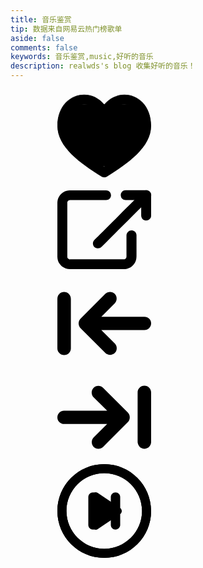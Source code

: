 ```yaml
---
title: 音乐鉴赏
tip: 数据来自网易云热门榜歌单
aside: false
comments: false
keywords: 音乐鉴赏,music,好听的音乐
description: realwds's blog 收集好听的音乐！
---
```


<link rel="stylesheet" href="/css/custom/music.css">
<div id="fm-container">
  <div class="wrapper" id="app">
    <div class="player">
      <div class="player__top">
        <div class="player-cover">
          <transition-group :name="transitionName">
            <div class="player-cover__item" v-if="$index === currentTrackIndex" :style="{ backgroundImage: `url(${track.cover})` }"  v-for="(track, $index) in tracks" :key="track.id"></div>
          </transition-group>
        </div>
        <div class="player-controls">
          <div class="player-controls__item -favorite" :class="{ active : currentTrack.favorited }" @click="favorite">
            <svg class="icon"><use xlink:href="#icon-heart-o"></use></svg>
          </div>
          <a :href="currentTrack.url" target="_blank" class="player-controls__item">
            <svg class="icon"><use xlink:href="#icon-link"></use></svg>
          </a>
          <div class="player-controls__item" @click="prevTrack">
            <svg class="icon"><use xlink:href="#icon-prev"></use></svg>
          </div>
          <div class="player-controls__item" @click="nextTrack">
            <svg class="icon"><use xlink:href="#icon-next"></use></svg>
          </div>
          <div class="player-controls__item -xl js-play" @click="play">
            <svg class="icon"><use xlink:href="#icon-pause" v-if="isTimerPlaying"></use><use xlink:href="#icon-play" v-else></use></svg>
          </div>
        </div>
      </div>
      <div class="progress_fm" ref="progress_fm">
        <div class="progress__top">
          <div class="album-info" v-if="currentTrack">
            <div class="album-info__name" v-html="currentTrack.artist"></div>
            <div class="album-info__track" v-html="currentTrack.name"></div>
          </div>
          <div class="progress__duration" v-html="duration"></div>
        </div>
        <div class="progress__bar" @click="clickProgress">
          <div class="progress__current" :style="{ width : barWidth }"></div>
        </div>
        <div class="progress__time" v-html="currentTime"></div>
      </div>
      <div v-cloak></div>
    </div>
  </div>

<svg xmlns=http://www.w3.org/2000/svg hidden xmlns:xlink=http://www.w3.org/1999/xlink><defs><symbol id=icon-heart-o viewbox="0 0 32 32"><title>icon-heart-o</title><path d="M22.88 1.952c-2.72 0-5.184 1.28-6.88 3.456-1.696-2.176-4.16-3.456-6.88-3.456-4.48 0-9.024 3.648-9.024 10.592 0 7.232 7.776 12.704 15.072 17.248 0.256 0.16 0.544 0.256 0.832 0.256s0.576-0.096 0.832-0.256c7.296-4.544 15.072-10.016 15.072-17.248 0-6.944-4.544-10.592-9.024-10.592zM16 26.56c-4.864-3.072-12.736-8.288-12.736-14.016 0-5.088 3.040-7.424 5.824-7.424 2.368 0 4.384 1.504 5.408 4.032 0.256 0.608 0.832 0.992 1.472 0.992s1.248-0.384 1.472-0.992c1.024-2.528 3.040-4.032 5.408-4.032 2.816 0 5.824 2.304 5.824 7.424 0.064 5.728-7.808 10.976-12.672 14.016z"></path><path d="M16 30.144c-0.32 0-0.64-0.096-0.896-0.256-7.296-4.576-15.104-10.048-15.104-17.344 0-7.008 4.576-10.688 9.12-10.688 2.656 0 5.152 1.216 6.88 3.392 1.728-2.144 4.224-3.392 6.88-3.392 4.544 0 9.12 3.68 9.12 10.688 0 7.296-7.808 12.768-15.104 17.344-0.256 0.16-0.576 0.256-0.896 0.256zM9.12 2.048c-4.448 0-8.928 3.616-8.928 10.496 0 7.168 7.744 12.64 15.008 17.152 0.48 0.288 1.12 0.288 1.568 0 7.264-4.544 15.008-9.984 15.008-17.152 0-6.88-4.48-10.496-8.928-10.496-2.656 0-5.088 1.216-6.816 3.392l-0.032 0.128-0.064-0.096c-1.696-2.176-4.192-3.424-6.816-3.424zM16 26.688l-0.064-0.032c-3.808-2.4-12.768-8.032-12.768-14.112 0-5.152 3.072-7.52 5.952-7.52 2.432 0 4.48 1.536 5.504 4.096 0.224 0.576 0.768 0.928 1.376 0.928s1.152-0.384 1.376-0.928c1.024-2.56 3.072-4.096 5.504-4.096 2.848 0 5.952 2.336 5.952 7.52 0 6.080-8.96 11.712-12.768 14.112l-0.064 0.032zM9.12 5.248c-2.752 0-5.728 2.304-5.728 7.328 0 5.952 8.8 11.488 12.608 13.92 3.808-2.4 12.608-7.968 12.608-13.92 0-5.024-2.976-7.328-5.728-7.328-2.336 0-4.32 1.472-5.312 3.968-0.256 0.64-0.864 1.056-1.568 1.056s-1.312-0.416-1.568-1.056c-0.992-2.496-2.976-3.968-5.312-3.968z"></path><path d="M6.816 20.704c0.384 0.288 0.512 0.704 0.48 1.12 0.224 0.256 0.384 0.608 0.384 0.96 0 0.032 0 0.032 0 0.064 0.16 0.128 0.32 0.256 0.48 0.384 0.128 0.064 0.256 0.16 0.384 0.256 0.096 0.064 0.192 0.16 0.256 0.224 0.8 0.576 1.632 1.12 2.496 1.664 0.416 0.128 0.8 0.256 1.056 0.32 1.984 0.576 4.064 0.8 6.112 0.928 2.688-1.92 5.312-3.904 8-5.792 0.896-1.088 1.92-2.080 2.912-3.104v-7.552c-0.096-0.128-0.192-0.288-0.32-0.416-0.768-1.024-1.184-2.176-1.6-3.296-0.768-0.416-1.536-0.8-2.336-1.12-0.128-0.064-0.256-0.096-0.384-0.16h-21.568v12.992c1.312 0.672 2.496 1.6 3.648 2.528z"></path></symbol><symbol id=icon-heart viewbox="0 0 32 32"><title>icon-heart</title><path d="M22.88 1.952c-2.72 0-5.184 1.28-6.88 3.456-1.696-2.176-4.16-3.456-6.88-3.456-4.48 0-9.024 3.648-9.024 10.592 0 7.232 7.776 12.704 15.072 17.248 0.256 0.16 0.544 0.256 0.832 0.256s0.576-0.096 0.832-0.256c7.296-4.544 15.072-10.016 15.072-17.248 0-6.944-4.544-10.592-9.024-10.592zM16 26.56c-4.864-3.072-12.736-8.288-12.736-14.016 0-5.088 3.040-7.424 5.824-7.424 2.368 0 4.384 1.504 5.408 4.032 0.256 0.608 0.832 0.992 1.472 0.992s1.248-0.384 1.472-0.992c1.024-2.528 3.040-4.032 5.408-4.032 2.816 0 5.824 2.304 5.824 7.424 0.064 5.728-7.808 10.976-12.672 14.016z"></path><path d="M16 30.144c-0.32 0-0.64-0.096-0.896-0.256-7.296-4.576-15.104-10.048-15.104-17.344 0-7.008 4.576-10.688 9.12-10.688 2.656 0 5.152 1.216 6.88 3.392 1.728-2.144 4.224-3.392 6.88-3.392 4.544 0 9.12 3.68 9.12 10.688 0 7.296-7.808 12.768-15.104 17.344-0.256 0.16-0.576 0.256-0.896 0.256zM9.12 2.048c-4.448 0-8.928 3.616-8.928 10.496 0 7.168 7.744 12.64 15.008 17.152 0.48 0.288 1.12 0.288 1.568 0 7.264-4.544 15.008-9.984 15.008-17.152 0-6.88-4.48-10.496-8.928-10.496-2.656 0-5.088 1.216-6.816 3.392l-0.032 0.128-0.064-0.096c-1.696-2.176-4.192-3.424-6.816-3.424zM16 26.688l-0.064-0.032c-3.808-2.4-12.768-8.032-12.768-14.112 0-5.152 3.072-7.52 5.952-7.52 2.432 0 4.48 1.536 5.504 4.096 0.224 0.576 0.768 0.928 1.376 0.928s1.152-0.384 1.376-0.928c1.024-2.56 3.072-4.096 5.504-4.096 2.848 0 5.952 2.336 5.952 7.52 0 6.080-8.96 11.712-12.768 14.112l-0.064 0.032zM9.12 5.248c-2.752 0-5.728 2.304-5.728 7.328 0 5.952 8.8 11.488 12.608 13.92 3.808-2.4 12.608-7.968 12.608-13.92 0-5.024-2.976-7.328-5.728-7.328-2.336 0-4.32 1.472-5.312 3.968-0.256 0.64-0.864 1.056-1.568 1.056s-1.312-0.416-1.568-1.056c-0.992-2.496-2.976-3.968-5.312-3.968z"></path></symbol><symbol id=icon-infinity viewbox="0 0 32 32"><title>icon-infinity</title><path d="M29.312 20.832c-1.28 1.28-3.008 1.984-4.832 1.984s-3.52-0.704-4.832-1.984c-0.032-0.032-0.224-0.224-0.256-0.256v0 1.28c0 0.448-0.352 0.8-0.8 0.8s-0.8-0.352-0.8-0.8v-3.168c0-0.448 0.352-0.8 0.8-0.8h3.168c0.448 0 0.8 0.352 0.8 0.8s-0.352 0.8-0.8 0.8h-1.28c0.032 0.032 0.224 0.224 0.256 0.256 0.992 0.992 2.304 1.536 3.68 1.536 1.408 0 2.72-0.544 3.68-1.536 0.992-0.992 1.536-2.304 1.536-3.68s-0.544-2.72-1.536-3.68c-0.992-0.992-2.304-1.536-3.68-1.536-1.408 0-2.72 0.544-3.68 1.536l-8.416 8.448c-1.312 1.312-3.072 1.984-4.832 1.984s-3.488-0.672-4.832-1.984c-2.656-2.656-2.656-6.976 0-9.632s6.976-2.656 9.632 0c0.032 0.032 0.16 0.16 0.192 0.192l0.064 0.064v-1.28c0-0.448 0.352-0.8 0.8-0.8s0.8 0.352 0.8 0.8v3.168c0 0.448-0.352 0.8-0.8 0.8h-3.168c-0.448 0-0.8-0.352-0.8-0.8s0.352-0.8 0.8-0.8h1.28l-0.096-0.064c-0.032-0.032-0.16-0.16-0.192-0.192-0.992-0.992-2.304-1.536-3.68-1.536s-2.72 0.544-3.68 1.536c-2.048 2.048-2.048 5.344 0 7.392 0.992 0.992 2.304 1.536 3.68 1.536s2.72-0.544 3.68-1.536l8.512-8.512c1.28-1.28 3.008-1.984 4.832-1.984s3.52 0.704 4.832 1.984c2.624 2.656 2.624 7.008-0.032 9.664z"></path><path d="M24.512 23.488c-1.6 0-3.136-0.512-4.416-1.44-0.128 0.704-0.736 1.248-1.44 1.248-0.8 0-1.472-0.672-1.472-1.472v-3.168c0-0.8 0.672-1.472 1.472-1.472h3.168c0.8 0 1.472 0.672 1.472 1.472 0 0.608-0.384 1.152-0.928 1.376 0.64 0.352 1.376 0.544 2.144 0.544 1.216 0 2.368-0.48 3.2-1.344 0.864-0.864 1.344-1.984 1.344-3.2s-0.48-2.368-1.344-3.2c-0.864-0.864-1.984-1.344-3.2-1.344s-2.368 0.48-3.2 1.344l-8.512 8.48c-1.408 1.408-3.296 2.176-5.312 2.176s-3.872-0.768-5.312-2.176c-2.912-2.912-2.912-7.68 0-10.592 1.408-1.408 3.296-2.176 5.312-2.176 0 0 0 0 0 0 1.6 0 3.136 0.512 4.416 1.44 0.128-0.704 0.736-1.248 1.472-1.248 0.8 0 1.472 0.672 1.472 1.472v3.168c0 0.8-0.672 1.472-1.472 1.472h-3.168c-0.8 0-1.472-0.672-1.472-1.472 0-0.608 0.384-1.152 0.928-1.376-0.64-0.352-1.376-0.544-2.144-0.544-1.216 0-2.368 0.48-3.2 1.344-1.76 1.76-1.76 4.64 0 6.432 0.864 0.864 2.016 1.344 3.2 1.344 1.216 0 2.368-0.48 3.2-1.344l8.48-8.544c1.408-1.408 3.296-2.208 5.312-2.208s3.872 0.768 5.312 2.208c1.408 1.408 2.176 3.296 2.176 5.312s-0.768 3.872-2.208 5.312v0c0 0 0 0 0 0-1.408 1.408-3.296 2.176-5.28 2.176zM18.752 18.912l1.44 1.44c1.152 1.152 2.688 1.792 4.32 1.792s3.168-0.64 4.32-1.792v0c1.152-1.152 1.792-2.688 1.792-4.32s-0.64-3.168-1.792-4.32c-1.152-1.152-2.688-1.792-4.352-1.792-1.632 0-3.168 0.64-4.32 1.792l-8.48 8.448c-1.12 1.12-2.592 1.728-4.16 1.728s-3.072-0.608-4.16-1.728c-2.304-2.304-2.304-6.048 0-8.352 1.12-1.12 2.592-1.728 4.16-1.728s3.072 0.608 4.16 1.728l1.44 1.408h-2.912c-0.064 0-0.128 0.064-0.128 0.128s0.064 0.128 0.128 0.128h3.168c0.064 0 0.128-0.064 0.128-0.128v-3.168c0-0.064-0.064-0.128-0.128-0.128s-0.128 0.064-0.128 0.128v2.912l-1.408-1.408c-1.152-1.152-2.688-1.792-4.352-1.792-1.632 0-3.168 0.64-4.32 1.792-2.4 2.4-2.4 6.272 0 8.672 1.152 1.152 2.688 1.792 4.32 1.792s3.168-0.64 4.32-1.792l8.512-8.512c1.12-1.12 2.592-1.728 4.16-1.728s3.072 0.608 4.16 1.728c1.12 1.12 1.728 2.592 1.728 4.16s-0.608 3.072-1.728 4.16c-1.12 1.12-2.592 1.728-4.16 1.728s-3.072-0.608-4.16-1.728l-1.408-1.408h2.912c0.064 0 0.128-0.064 0.128-0.128s-0.064-0.128-0.128-0.128h-3.168c-0.064 0-0.128 0.064-0.128 0.128v3.168c0 0.064 0.064 0.128 0.128 0.128s0.128-0.064 0.128-0.128v-2.88z"></path></symbol><symbol id=icon-pause viewbox="0 0 32 32"><title>icon-pause</title><path d="M16 0.32c-8.64 0-15.68 7.040-15.68 15.68s7.040 15.68 15.68 15.68 15.68-7.040 15.68-15.68-7.040-15.68-15.68-15.68zM16 29.216c-7.296 0-13.216-5.92-13.216-13.216s5.92-13.216 13.216-13.216 13.216 5.92 13.216 13.216-5.92 13.216-13.216 13.216z"></path><path d="M16 32c-8.832 0-16-7.168-16-16s7.168-16 16-16 16 7.168 16 16-7.168 16-16 16zM16 0.672c-8.448 0-15.328 6.88-15.328 15.328s6.88 15.328 15.328 15.328c8.448 0 15.328-6.88 15.328-15.328s-6.88-15.328-15.328-15.328zM16 29.568c-7.488 0-13.568-6.080-13.568-13.568s6.080-13.568 13.568-13.568c7.488 0 13.568 6.080 13.568 13.568s-6.080 13.568-13.568 13.568zM16 3.104c-7.104 0-12.896 5.792-12.896 12.896s5.792 12.896 12.896 12.896c7.104 0 12.896-5.792 12.896-12.896s-5.792-12.896-12.896-12.896z"></path><path d="M12.16 22.336v0c-0.896 0-1.6-0.704-1.6-1.6v-9.472c0-0.896 0.704-1.6 1.6-1.6v0c0.896 0 1.6 0.704 1.6 1.6v9.504c0 0.864-0.704 1.568-1.6 1.568z"></path><path d="M19.84 22.336v0c-0.896 0-1.6-0.704-1.6-1.6v-9.472c0-0.896 0.704-1.6 1.6-1.6v0c0.896 0 1.6 0.704 1.6 1.6v9.504c0 0.864-0.704 1.568-1.6 1.568z"></path></symbol><symbol id=icon-play viewbox="0 0 32 32"><title>icon-play</title><path d="M21.216 15.168l-7.616-5.088c-0.672-0.416-1.504 0.032-1.504 0.832v10.176c0 0.8 0.896 1.248 1.504 0.832l7.616-5.088c0.576-0.416 0.576-1.248 0-1.664z"></path><path d="M13.056 22.4c-0.224 0-0.416-0.064-0.608-0.16-0.448-0.224-0.704-0.672-0.704-1.152v-10.176c0-0.48 0.256-0.928 0.672-1.152s0.928-0.224 1.344 0.064l7.616 5.088c0.384 0.256 0.608 0.672 0.608 1.088s-0.224 0.864-0.608 1.088l-7.616 5.088c-0.192 0.16-0.448 0.224-0.704 0.224zM13.056 10.272c-0.096 0-0.224 0.032-0.32 0.064-0.224 0.128-0.352 0.32-0.352 0.576v10.176c0 0.256 0.128 0.48 0.352 0.576 0.224 0.128 0.448 0.096 0.64-0.032l7.616-5.088c0.192-0.128 0.288-0.32 0.288-0.544s-0.096-0.416-0.288-0.544l-7.584-5.088c-0.096-0.064-0.224-0.096-0.352-0.096z"></path><path d="M16 0.32c-8.64 0-15.68 7.040-15.68 15.68s7.040 15.68 15.68 15.68 15.68-7.040 15.68-15.68-7.040-15.68-15.68-15.68zM16 29.216c-7.296 0-13.216-5.92-13.216-13.216s5.92-13.216 13.216-13.216 13.216 5.92 13.216 13.216-5.92 13.216-13.216 13.216z"></path><path d="M16 32c-8.832 0-16-7.168-16-16s7.168-16 16-16 16 7.168 16 16-7.168 16-16 16zM16 0.672c-8.448 0-15.328 6.88-15.328 15.328s6.88 15.328 15.328 15.328c8.448 0 15.328-6.88 15.328-15.328s-6.88-15.328-15.328-15.328zM16 29.568c-7.488 0-13.568-6.080-13.568-13.568s6.080-13.568 13.568-13.568c7.488 0 13.568 6.080 13.568 13.568s-6.080 13.568-13.568 13.568zM16 3.104c-7.104 0-12.896 5.792-12.896 12.896s5.792 12.896 12.896 12.896c7.104 0 12.896-5.792 12.896-12.896s-5.792-12.896-12.896-12.896z"></path></symbol><symbol id=icon-link viewbox="0 0 32 32"><title>link</title><path d="M23.584 17.92c0 0.864 0 1.728 0 2.56 0 1.312 0 2.656 0 3.968 0 0.352 0.032 0.736-0.032 1.12 0.032-0.16 0.032-0.288 0.064-0.448-0.032 0.224-0.096 0.448-0.16 0.64 0.064-0.128 0.128-0.256 0.16-0.416-0.096 0.192-0.192 0.384-0.32 0.576 0.096-0.128 0.16-0.224 0.256-0.352-0.128 0.16-0.288 0.32-0.48 0.48 0.128-0.096 0.224-0.16 0.352-0.256-0.192 0.128-0.352 0.256-0.576 0.32 0.128-0.064 0.256-0.128 0.416-0.16-0.224 0.096-0.416 0.16-0.64 0.16 0.16-0.032 0.288-0.032 0.448-0.064-0.256 0.032-0.512 0.032-0.768 0.032-0.448 0-0.896 0-1.312 0-1.472 0-2.976 0-4.448 0-1.824 0-3.616 0-5.44 0-1.568 0-3.104 0-4.672 0-0.736 0-1.44 0-2.176 0-0.128 0-0.224 0-0.352-0.032 0.16 0.032 0.288 0.032 0.448 0.064-0.224-0.032-0.448-0.096-0.64-0.16 0.128 0.064 0.256 0.128 0.416 0.16-0.192-0.096-0.384-0.192-0.576-0.32 0.128 0.096 0.224 0.16 0.352 0.256-0.16-0.128-0.32-0.288-0.48-0.48 0.096 0.128 0.16 0.224 0.256 0.352-0.128-0.192-0.256-0.352-0.32-0.576 0.064 0.128 0.128 0.256 0.16 0.416-0.096-0.224-0.16-0.416-0.16-0.64 0.032 0.16 0.032 0.288 0.064 0.448-0.032-0.256-0.032-0.512-0.032-0.768 0-0.448 0-0.896 0-1.312 0-1.472 0-2.976 0-4.448 0-1.824 0-3.616 0-5.44 0-1.568 0-3.104 0-4.672 0-0.736 0-1.44 0-2.176 0-0.128 0-0.224 0.032-0.352-0.032 0.16-0.032 0.288-0.064 0.448 0.032-0.224 0.096-0.448 0.16-0.64-0.064 0.128-0.128 0.256-0.16 0.416 0.096-0.192 0.192-0.384 0.32-0.576-0.096 0.128-0.16 0.224-0.256 0.352 0.128-0.16 0.288-0.32 0.48-0.48-0.128 0.096-0.224 0.16-0.352 0.256 0.192-0.128 0.352-0.256 0.576-0.32-0.128 0.064-0.256 0.128-0.416 0.16 0.224-0.096 0.416-0.16 0.64-0.16-0.16 0.032-0.288 0.032-0.448 0.064 0.48-0.064 0.96-0.032 1.44-0.032 0.992 0 1.952 0 2.944 0 1.216 0 2.432 0 3.616 0 1.056 0 2.112 0 3.168 0 0.512 0 1.024 0 1.536 0 0 0 0 0 0.032 0 0.448 0 0.896-0.192 1.184-0.48s0.512-0.768 0.48-1.184c-0.032-0.448-0.16-0.896-0.48-1.184s-0.736-0.48-1.184-0.48c-0.64 0-1.28 0-1.92 0-1.408 0-2.816 0-4.224 0-1.44 0-2.848 0-4.256 0-0.672 0-1.344 0-2.016 0-0.736 0-1.472 0.192-2.112 0.576s-1.216 0.96-1.568 1.6c-0.384 0.64-0.544 1.376-0.544 2.144 0 0.672 0 1.376 0 2.048 0 1.28 0 2.56 0 3.84 0 1.504 0 3.040 0 4.544 0 1.408 0 2.848 0 4.256 0 0.992 0 1.952 0 2.944 0 0.224 0 0.448 0 0.64 0 0.864 0.224 1.76 0.768 2.464 0.16 0.192 0.288 0.384 0.48 0.576s0.384 0.352 0.608 0.512c0.32 0.224 0.64 0.384 1.024 0.512 0.448 0.16 0.928 0.224 1.408 0.224 0.16 0 0.32 0 0.48 0 0.896 0 1.792 0 2.72 0 1.376 0 2.784 0 4.16 0 1.536 0 3.040 0 4.576 0 1.312 0 2.656 0 3.968 0 0.768 0 1.536 0 2.336 0 0.416 0 0.832-0.032 1.248-0.128 1.504-0.32 2.784-1.6 3.104-3.104 0.128-0.544 0.128-1.056 0.128-1.568 0-0.608 0-1.184 0-1.792 0-1.408 0-2.816 0-4.224 0-0.256 0-0.512 0-0.768 0-0.448-0.192-0.896-0.48-1.184s-0.768-0.512-1.184-0.48c-0.448 0.032-0.896 0.16-1.184 0.48-0.384 0.384-0.576 0.768-0.576 1.248v0z"></path><path d="M32 11.232c0-0.8 0-1.568 0-2.368 0-1.248 0-2.528 0-3.776 0-0.288 0-0.576 0-0.864 0-0.896-0.768-1.696-1.696-1.696-0.8 0-1.568 0-2.368 0-1.248 0-2.528 0-3.776 0-0.288 0-0.576 0-0.864 0-0.448 0-0.896 0.192-1.184 0.48s-0.512 0.768-0.48 1.184c0.032 0.448 0.16 0.896 0.48 1.184s0.736 0.48 1.184 0.48c0.8 0 1.568 0 2.368 0 1.248 0 2.528 0 3.776 0 0.288 0 0.576 0 0.864 0-0.576-0.576-1.12-1.12-1.696-1.696 0 0.8 0 1.568 0 2.368 0 1.248 0 2.528 0 3.776 0 0.288 0 0.576 0 0.864 0 0.448 0.192 0.896 0.48 1.184s0.768 0.512 1.184 0.48c0.448-0.032 0.896-0.16 1.184-0.48 0.352-0.256 0.544-0.64 0.544-1.12v0z"></path><path d="M15.040 21.888c0.16-0.16 0.288-0.288 0.448-0.448 0.384-0.384 0.8-0.8 1.184-1.184 0.608-0.608 1.184-1.184 1.792-1.792 0.704-0.704 1.44-1.44 2.176-2.176 0.8-0.8 1.568-1.568 2.368-2.368s1.6-1.6 2.4-2.4c0.736-0.736 1.504-1.504 2.24-2.24 0.64-0.64 1.248-1.248 1.888-1.888 0.448-0.448 0.896-0.896 1.344-1.344 0.224-0.224 0.448-0.416 0.64-0.64 0 0 0.032-0.032 0.032-0.032 0.32-0.32 0.48-0.768 0.48-1.184s-0.192-0.896-0.48-1.184c-0.32-0.288-0.736-0.512-1.184-0.48-0.512 0.032-0.928 0.16-1.248 0.48-0.16 0.16-0.288 0.288-0.448 0.448-0.384 0.384-0.8 0.8-1.184 1.184-0.608 0.608-1.184 1.184-1.792 1.792-0.704 0.704-1.44 1.44-2.176 2.176-0.8 0.8-1.568 1.568-2.368 2.368s-1.6 1.6-2.4 2.4c-0.736 0.736-1.504 1.504-2.24 2.24-0.64 0.64-1.248 1.248-1.888 1.888-0.448 0.448-0.896 0.896-1.344 1.344-0.224 0.224-0.448 0.416-0.64 0.64 0 0-0.032 0.032-0.032 0.032-0.32 0.32-0.48 0.768-0.48 1.184s0.192 0.896 0.48 1.184c0.32 0.288 0.736 0.512 1.184 0.48 0.48 0 0.928-0.16 1.248-0.48v0z"></path></symbol><symbol id=icon-next viewbox="0 0 32 32"><title>next</title><path d="M2.304 18.304h14.688l-4.608 4.576c-0.864 0.864-0.864 2.336 0 3.232 0.864 0.864 2.336 0.864 3.232 0l8.448-8.48c0.864-0.864 0.864-2.336 0-3.232l-8.448-8.448c-0.448-0.448-1.056-0.672-1.632-0.672s-1.184 0.224-1.632 0.672c-0.864 0.864-0.864 2.336 0 3.232l4.64 4.576h-14.688c-1.248 0-2.304 0.992-2.304 2.272s1.024 2.272 2.304 2.272z"></path><path d="M29.696 26.752c1.248 0 2.304-1.024 2.304-2.304v-16.928c0-1.248-1.024-2.304-2.304-2.304s-2.304 1.024-2.304 2.304v16.928c0.064 1.28 1.056 2.304 2.304 2.304z"></path></symbol><symbol id=icon-prev viewbox="0 0 32 32"><title>prev</title><path d="M29.696 13.696h-14.688l4.576-4.576c0.864-0.864 0.864-2.336 0-3.232-0.864-0.864-2.336-0.864-3.232 0l-8.448 8.48c-0.864 0.864-0.864 2.336 0 3.232l8.448 8.448c0.448 0.448 1.056 0.672 1.632 0.672s1.184-0.224 1.632-0.672c0.864-0.864 0.864-2.336 0-3.232l-4.608-4.576h14.688c1.248 0 2.304-1.024 2.304-2.304s-1.024-2.24-2.304-2.24z"></path><path d="M2.304 5.248c-1.248 0-2.304 1.024-2.304 2.304v16.928c0 1.248 1.024 2.304 2.304 2.304s2.304-1.024 2.304-2.304v-16.928c-0.064-1.28-1.056-2.304-2.304-2.304z"></path></symbol></defs></svg>
</div>
<script data-pjax src="https://fastly.jsdelivr.net/npm/vue@2.6.12/dist/vue.js"></script>
<script data-pjax src="/js/custom/music.js"></script>
